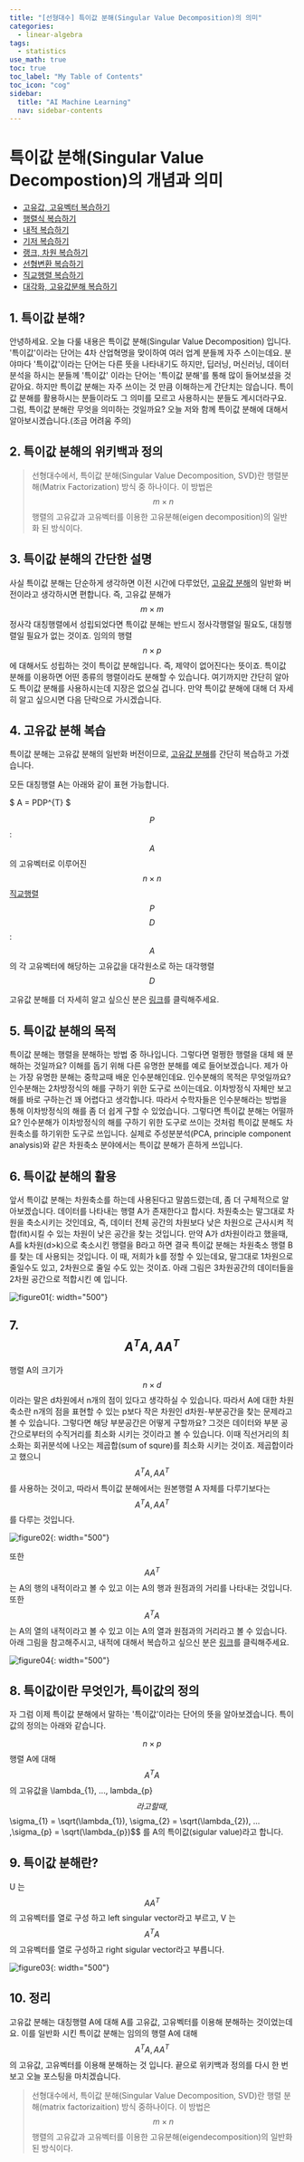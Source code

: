 ```yaml
---
title: "[선형대수] 특이값 분해(Singular Value Decomposition)의 의미" 
categories:
  - linear-algebra
tags:
  - statistics
use_math: true
toc: true
toc_label: "My Table of Contents"
toc_icon: "cog"
sidebar:
  title: "AI Machine Learning"
  nav: sidebar-contents
---
```


# 특이값 분해(Singular Value Decompostion)의 개념과 의미

* [고유값, 고유벡터 복습하기](https://losskatsu.github.io/linear-algebra/eigen/)
* [행렬식 복습하기](https://losskatsu.github.io/linear-algebra/determinant/)
* [내적 복습하기](https://losskatsu.github.io/linear-algebra/innerproduct/)
* [기저 복습하기](https://losskatsu.github.io/linear-algebra/basis/)
* [랭크, 차원 복습하기](https://losskatsu.github.io/linear-algebra/rank-dim/)
* [선형변환 복습하기](https://losskatsu.github.io/linear-algebra/linear-trans/)
* [직교행렬 복습하기](https://losskatsu.github.io/linear-algebra/orthogonal/)
* [대각화, 고유값분해 복습하기](https://losskatsu.github.io/linear-algebra/eigen-decomposition/)

## 1. 특이값 분해?

안녕하세요. 오늘 다룰 내용은 특이값 분해(Singular Value Decomposition) 입니다. 
'특이값'이라는 단어는 4차 산업혁명을 맞이하여 여러 업계 분들께 자주 스이는데요. 
분야마다 '특이값'이라는 단어는 다른 뜻을 나타내기도 하지만, 
딥러닝, 머신러닝, 데이터분석을 하시는 분들께 '특이값' 이라는 단어는 '특이값 분해'를 통해 많이 들어보셨을 것 같아요. 
하지만 특이값 분해는 자주 쓰이는 것 만큼 이해하는게 간단치는 않습니다. 
특이값 분해를 활용하시는 분들이라도 그 의미를 모르고 사용하시는 분들도 계시더라구요. 
그럼, 특이값 분해란 무엇을 의미하는 것일까요? 
오늘 저와 함께 특이값 분해에 대해서 알아보시겠습니다.(조금 어려움 주의)

## 2. 특이값 분해의 위키백과 정의

> 선형대수에서, 특이값 분해(Singular Value Decomposition, SVD)란 행렬분해(Matrix Factorization) 방식 중 하나이다. 
이 방법은 $$m \times n$$ 행렬의 고유값과 고유벡터를 이용한 고유분해(eigen decomposition)의 일반화 된 방식이다. 

## 3. 특이값 분해의 간단한 설명

사실 특이값 분해는 단순하게 생각하면 이전 시간에 다루었던, 
[고유값 분해](https://losskatsu.github.io/linear-algebra/eigen-decomposition/)의 일반화 버전이라고 생각하시면 편합니다. 
즉, 고유값 분해가 $$ m \times m $$ 정사각 대칭행렬에서 성립되었다면 특이값 분해는 반드시 정사각행렬일 필요도, 대칭행렬일 필요가 없는 것이죠. 
임의의 행렬 $$ n \times p $$에 대해서도 성립하는 것이 특이값 분해입니다. 
즉, 제약이 없어진다는 뜻이죠. 특이값 분해를 이용하면 어떤 종류의 행렬이라도 분해할 수 있습니다. 
여기까지만 간단히 알아도 특이값 분해를 사용하시는데 지장은 없으실 겁니다. 
만약 특이값 분해에 대해 더 자세히 알고 싶으시면 다음 단락으로 가시겠습니다.

## 4. 고유값 분해 복습

특이값 분해는 고유값 분해의 일반화 버전이므로, [고유값 분해](https://losskatsu.github.io/linear-algebra/eigen-decomposition/)를 간단히 복습하고 가겠습니다. 

모든 대칭행렬 A는 아래와 같이 표현 가능합니다.

$ A = PDP^{T} $

$$P$$: $$A$$의 고유벡터로 이루어진 $$n \times n$$ [직교행렬](https://losskatsu.github.io/linear-algebra/orthogonal/) $$P$$
$$D$$: $$A$$의 각 고유벡터에 해당하는 고유값을 대각원소로 하는 대각행렬 $$D$$

고유값 분해를 더 자세히 알고 싶으신 분은 [링크](https://losskatsu.github.io/linear-algebra/eigen-decomposition/)를 클릭해주세요.

## 5. 특이값 분해의 목적

특이값 분해는 행렬을 분해하는 방법 중 하나입니다. 그렇다면 멀쩡한 행렬을 대체 왜 분해하는 것일까요? 
이해를 돕기 위해 다른 유명한 분해를 예로 들어보겠습니다. 
제가 아는 가장 유명한 분해는 중학교때 배운 인수분해인데요. 
인수분해의 목적은 무엇일까요? 
인수분해는 2차방정식의 해를 구하기 위한 도구로 쓰이는데요. 
이차방정식 자체만 보고 해를 바로 구하는건 꽤 어렵다고 생각합니다. 
따라서 수학자들은 인수분해라는 방법을 통해 이차방정식의 해를 좀 더 쉽게 구할 수 있었습니다. 
그렇다면 특이값 분해는 어떨까요? 
인수분해가 이차방정식의 해를 구하기 위한 도구로 쓰이는 것처럼 특이값 분해도 차원축소를 하기위한 도구로 쓰입니다. 
실제로 주성분분석(PCA, principle component analysis)와 같은 차원축소 분야에서는 특이값 분해가 흔하게 쓰입니다.

## 6. 특이값 분해의 활용

앞서 특이값 분해는 차원축소를 하는데 사용된다고 말씀드렸는데, 좀 더 구체적으로 알아보겠습니다. 
데이터를 나타내는 행렬 A가 존재한다고 합시다. 
차원축소는 말그대로 차원을 축소시키는 것인데요, 즉, 
데이터 전체 공간의 차원보다 낮은 차원으로 근사시켜 적합(fit)시킬 수 있는 차원이 낮은 공간을 찾는 것입니다. 
만약 A가 d차원이라고 했을때, A를 k차원(d>k)으로 축소시킨 행렬을 B라고 하면 결국 특이값 분해는 차원축소 행렬 B를 찾는 데 사용되는 것입니다. 
이 때, 저희가 k를 정할 수 있는데요, 말그대로 1차원으로 줄일수도 있고, 2차원으로 줄일 수도 있는 것이죠. 
아래 그림은 3차원공간의 데이터들을 2차원 공간으로 적합시킨 예 입니다. 

![figure01](/assets/images/svd/svd01.jpg){: width="500"}

## 7. $$ A^{T}A, AA^{T} $$

행렬 A의 크기가 $$n \times d$$이라는 말은 d차원에서 n개의 점이 있다고 생각하실 수 있습니다. 
따라서 A에 대한 차원축소란 n개의 점을 표현할 수 있는 p보다 작은 차원인 d차원-부분공간을 찾는 문제라고 볼 수 있습니다. 
그렇다면 해당 부분공간은 어떻게 구할까요?
그것은 데이터와 부분 공간으로부터의 수직거리를 최소화 시키는 것이라고 볼 수 있습니다. 
이때 직선거리의 최소화는 회귀분석에 나오는 제곱합(sum of squre)를 최소화 시키는 것이죠. 
제곱합이라고 했으니 $$ A^{T}A, AA^{T}$$ 를 사용하는 것이고, 
따라서 특이값 분해에서는 원본행렬 A 자체를 다루기보다는 $$ A^{T}A, AA^{T}$$ 를 다루는 것입니다. 

![figure02](/assets/images/svd/svd02.jpg){: width="500"}

또한 $$AA^{T}$$는 A의 행의 내적이라고 볼 수 있고 이는 A의 행과 원점과의 거리를 나타내는 것입니다. 
또한 $$A^{T}A$$는 A의 열의 내적이라고 볼 수 있고 이는 A의 열과 원점과의 거리라고 볼 수 있습니다. 
아래 그림을 참고해주시고, 내적에 대해서 복습하고 싶으신 분은 [링크](https://losskatsu.github.io/linear-algebra/innerproduct/)를 클릭해주세요. 

![figure04](/assets/images/svd/svd04.jpg){: width="500"}

## 8. 특이값이란 무엇인가, 특이값의 정의

자 그럼 이제 특이값 분해에서 말하는 '특이값'이라는 단어의 뜻을 알아보겠습니다. 
특이값의 정의는 아래와 같습니다.  

$$ n \times p $$ 행렬 A에 대해 $$ A^{T}A $$의 고유값을 \\lambda_{1}, ..., lambda_{p} $$ 라고 할 때, 
$$ \sigma_{1} = \sqrt(\lambda_{1}), \sigma_{2} = \sqrt(\lambda_{2}), ... ,\sigma_{p} = \sqrt(\lambda_{p})$$ 를 A의 특이값(sigular value)라고 합니다.

## 9. 특이값 분해란?

U 는 $$AA^{T}$$의 고유벡터를 열로 구성 하고 left singular vector라고 부르고, 
V 는 $$A^{T}A$$의 고유벡터를 열로 구성하고 right sigular vector라고 부릅니다. 

![figure03](/assets/images/svd/svd03.jpg){: width="500"}

## 10. 정리

고유값 분해는 대칭행렬 A에 대해 A를 고유값, 고유벡터를 이용해 분해하는 것이었는데요. 
이를 일반화 시킨 특이값 분해는 임의의 행렬 A에 대해 $$A^{T}A, AA^{T}$$의 고유값, 고유벡터를 이용해 분해하는 것 입니다. 
끝으로 위키백과 정의를 다시 한 번 보고 오늘 포스팅을 마치겠습니다.

> 선형대수에서, 특이값 분해(Singular Value Decomposition, SVD)란 행렬 분해(matrix factorizaition) 방식 중하나이다. 
이 방법은 $$m \times n$$ 행렬의 고유값과 고유벡터를 이용한 고유분해(eigendecomposition)의 일반화된 방식이다.

